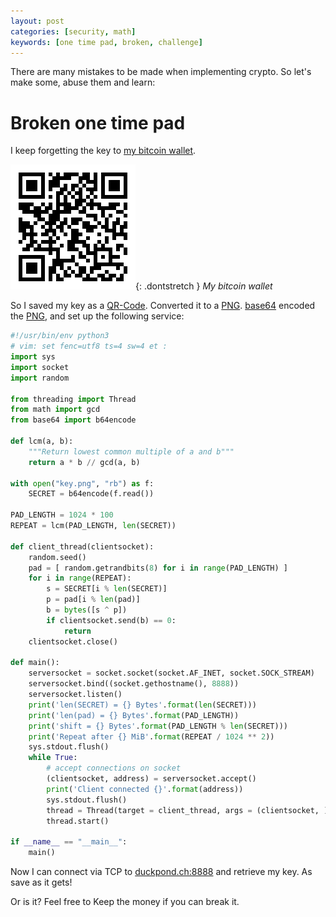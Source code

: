 ```yaml
---
layout: post
categories: [security, math]
keywords: [one time pad, broken, challenge]
---
```


There are many mistakes to be made when implementing crypto. So let's make some, abuse them and learn:

# Broken one time pad

I keep forgetting the key to [my bitcoin wallet](https://blockchain.info/address/1LdtdP1qHWU9hQbjAX3U64MxYV7ABDEyy5).

![QR-Code wallet](/static/posts/broken-one-time-pad/wallet.png){: .dontstretch }
*My bitcoin wallet*

So I saved my key as a [QR-Code]. Converted it to a [PNG]. [base64] encoded the [PNG], and set up the following service:

```python
#!/usr/bin/env python3
# vim: set fenc=utf8 ts=4 sw=4 et :
import sys
import socket
import random

from threading import Thread
from math import gcd
from base64 import b64encode

def lcm(a, b):
    """Return lowest common multiple of a and b"""
    return a * b // gcd(a, b)

with open("key.png", "rb") as f:
    SECRET = b64encode(f.read())

PAD_LENGTH = 1024 * 100
REPEAT = lcm(PAD_LENGTH, len(SECRET))

def client_thread(clientsocket):
    random.seed()
    pad = [ random.getrandbits(8) for i in range(PAD_LENGTH) ]
    for i in range(REPEAT):
        s = SECRET[i % len(SECRET)]
        p = pad[i % len(pad)]
        b = bytes([s ^ p])
        if clientsocket.send(b) == 0:
            return
    clientsocket.close()

def main():
    serversocket = socket.socket(socket.AF_INET, socket.SOCK_STREAM)
    serversocket.bind((socket.gethostname(), 8888))
    serversocket.listen()
    print('len(SECRET) = {} Bytes'.format(len(SECRET)))
    print('len(pad) = {} Bytes'.format(PAD_LENGTH))
    print('shift = {} Bytes'.format(PAD_LENGTH % len(SECRET)))
    print('Repeat after {} MiB'.format(REPEAT / 1024 ** 2))
    sys.stdout.flush()
    while True:
        # accept connections on socket
        (clientsocket, address) = serversocket.accept()
        print('Client connected {}'.format(address))
        sys.stdout.flush()
        thread = Thread(target = client_thread, args = (clientsocket, ))
        thread.start()

if __name__ == "__main__":
    main()
```

Now I can connect via TCP to [duckpond.ch:8888](duckpond.ch:8888) and retrieve my key. As save as it gets!

Or is it? Feel free to Keep the money if you can break it.

[QR-Code]:https://de.wikipedia.org/wiki/QR-Code
[PNG]:https://en.wikipedia.org/wiki/Portable_Network_Graphics
[base64]:https://en.wikipedia.org/wiki/Base64
